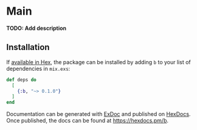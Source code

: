 # Main

**TODO: Add description**

## Installation

If [available in Hex](https://hex.pm/docs/publish), the package can be installed
by adding `b` to your list of dependencies in `mix.exs`:

```elixir
def deps do
  [
    {:b, "~> 0.1.0"}
  ]
end
```

Documentation can be generated with [ExDoc](https://github.com/elixir-lang/ex_doc)
and published on [HexDocs](https://hexdocs.pm). Once published, the docs can
be found at <https://hexdocs.pm/b>.

